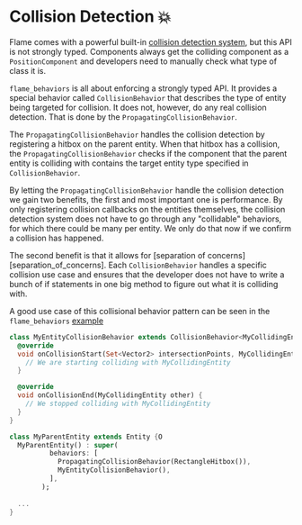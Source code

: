 # Collision Detection 💥

Flame comes with a powerful built-in [collision detection system](https://docs.flame-engine.org/1.6.0/flame/collision_detection.html),
but this API is not strongly typed. Components always get the colliding component as a
`PositionComponent` and developers need to manually check what type of class it is.

`flame_behaviors` is all about enforcing a strongly typed API. It provides a special behavior
called `CollisionBehavior` that describes the type of entity being targeted for collision. It
does not, however, do any real collision detection. That is done by the
`PropagatingCollisionBehavior`.

The `PropagatingCollisionBehavior` handles the collision detection by registering a hitbox on the
parent entity. When that hitbox has a collision, the `PropagatingCollisionBehavior` checks if the
component that the parent entity is colliding with contains the target entity type specified in
`CollisionBehavior`.

By letting the `PropagatingCollisionBehavior` handle the collision detection we gain two benefits,
the first and most important one is performance. By only registering collision callbacks on the
entities themselves, the collision detection system does not have to go through any "collidable"
behaviors, for which there could be many per entity. We only do that now if we confirm a collision
has happened.

The second benefit is that it allows for [separation of concerns][separation_of_concerns].
Each `CollisionBehavior` handles a specific collision use case and ensures that the developer does
not have to write a bunch of if statements in one big method to figure out what it is colliding
with.

A good use case of this collisional behavior pattern can be seen in the `flame_behaviors`
[example](https://github.com/VeryGoodOpenSource/flame_behaviors/tree/main/example)

```dart
class MyEntityCollisionBehavior extends CollisionBehavior<MyCollidingEntity, MyParentEntity> {
  @override
  void onCollisionStart(Set<Vector2> intersectionPoints, MyCollidingEntity other) {
    // We are starting colliding with MyCollidingEntity
  }

  @override
  void onCollisionEnd(MyCollidingEntity other) {
    // We stopped colliding with MyCollidingEntity
  }
}

class MyParentEntity extends Entity {O
  MyParentEntity() : super(
          behaviors: [
            PropagatingCollisionBehavior(RectangleHitbox()),
            MyEntityCollisionBehavior(),
          ],
        );
  
  ...
}
```
